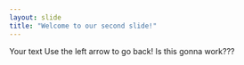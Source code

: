 ```yaml
---
layout: slide
title: "Welcome to our second slide!"
---
```

Your text
Use the left arrow to go back!
Is this gonna work???
